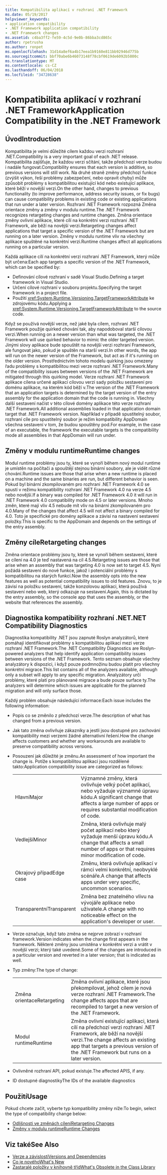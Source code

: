 ```yaml
---
title: Kompatibilita aplikací v rozhraní .NET Framework
ms.date: 05/19/2017
helpviewer_keywords:
- application compatibility
- .NET Framework application compatibility
- .NET Framework changes
ms.assetid: c4ba3ff2-fe59-4c5d-9e0b-86bba3cd865c
author: rpetrusha
ms.author: ronpet
ms.openlocfilehash: 31d14a8ef6a4b17eea1b9160e811bb92946d775b
ms.sourcegitcommit: bbf70abe6b46073148f78cbf0619de6092b5800c
ms.translationtype: MT
ms.contentlocale: cs-CZ
ms.lasthandoff: 06/04/2018
ms.locfileid: "34728638"
---
```

# <a name="application-compatibility-in-the-net-framework"></a><span data-ttu-id="8cfb8-102">Kompatibilita aplikací v rozhraní .NET Framework</span><span class="sxs-lookup"><span data-stu-id="8cfb8-102">Application Compatibility in the .NET Framework</span></span>

## <a name="introduction"></a><span data-ttu-id="8cfb8-103">Úvod</span><span class="sxs-lookup"><span data-stu-id="8cfb8-103">Introduction</span></span>
<span data-ttu-id="8cfb8-104">Kompatibilita je velmi důležité cílem každou verzi rozhraní .NET.</span><span class="sxs-lookup"><span data-stu-id="8cfb8-104">Compatibility is a very important goal of each .NET release.</span></span> <span data-ttu-id="8cfb8-105">Kompatibilita zajišťuje, že každou verzi sčítání, takže předchozí verze budou i nadále fungovat.</span><span class="sxs-lookup"><span data-stu-id="8cfb8-105">Compatibility ensures that each version is additive, so previous versions will still work.</span></span> <span data-ttu-id="8cfb8-106">Na druhé straně změny předchozí funkce (zvýšit výkon, řeší problémy zabezpečení, nebo opravit chyby) může způsobit problémy s kompatibilitou existující kód nebo existující aplikace, které běží v novější verzi.</span><span class="sxs-lookup"><span data-stu-id="8cfb8-106">On the other hand, changes to previous functionality (to improve performance, address security issues, or fix bugs) can cause compatibility problems in existing code or existing applications that run under a later version.</span></span> <span data-ttu-id="8cfb8-107">Rozhraní .NET Framework rozpozná Změna orientace změny a změny v modulu runtime.</span><span class="sxs-lookup"><span data-stu-id="8cfb8-107">The .NET Framework recognizes retargeting changes and runtime changes.</span></span> <span data-ttu-id="8cfb8-108">Změna orientace změny ovlivní aplikace, které cílí na konkrétní verzi rozhraní .NET Framework, ale běží na novější verzi.</span><span class="sxs-lookup"><span data-stu-id="8cfb8-108">Retargeting changes affect applications that target a specific version of the .NET Framework but are running on a later version.</span></span> <span data-ttu-id="8cfb8-109">Změny v modulu runtime vliv na všechny aplikace spuštěné na konkrétní verzi.</span><span class="sxs-lookup"><span data-stu-id="8cfb8-109">Runtime changes affect all applications running on a particular version.</span></span>

<span data-ttu-id="8cfb8-110">Každá aplikace cílí na konkrétní verzi rozhraní .NET Framework, který může být určena:</span><span class="sxs-lookup"><span data-stu-id="8cfb8-110">Each app targets a specific version of the .NET Framework, which can be specified by:</span></span>

* <span data-ttu-id="8cfb8-111">Definování cílové rozhraní v sadě Visual Studio.</span><span class="sxs-lookup"><span data-stu-id="8cfb8-111">Defining a target framework in Visual Studio.</span></span>
* <span data-ttu-id="8cfb8-112">Určení cílové rozhraní v souboru projektu.</span><span class="sxs-lookup"><span data-stu-id="8cfb8-112">Specifying the target framework in a project file.</span></span>
* <span data-ttu-id="8cfb8-113">Použití <xref:System.Runtime.Versioning.TargetFrameworkAttribute> ke zdrojovému kódu.</span><span class="sxs-lookup"><span data-stu-id="8cfb8-113">Applying a <xref:System.Runtime.Versioning.TargetFrameworkAttribute> to the source code.</span></span>

<span data-ttu-id="8cfb8-114">Když se používá novější verze, než jaké byla cílem, rozhraní .NET Framework použije quirked chování tak, aby napodoboval starší cílovou verzi.</span><span class="sxs-lookup"><span data-stu-id="8cfb8-114">When running on a newer version than what was targeted, the .NET Framework will use quirked behavior to mimic the older targeted version.</span></span> <span data-ttu-id="8cfb8-115">Jinými slovy aplikace bude spouštět na novější verzi rozhraní Framework, ale fungovat jako, pokud je spuštěn na starší verzi.</span><span class="sxs-lookup"><span data-stu-id="8cfb8-115">In other words, the app will run on the newer version of the Framework, but act as if it's running on the older version.</span></span> <span data-ttu-id="8cfb8-116">Prostřednictvím tohoto modelu quirking jsou omezeny řadu problémy s kompatibilitou mezi verze rozhraní .NET Framework.</span><span class="sxs-lookup"><span data-stu-id="8cfb8-116">Many of the compatibility issues between versions of the .NET Framework are mitigated through this quirking model.</span></span> <span data-ttu-id="8cfb8-117">Verze rozhraní .NET Framework aplikace cílena určené aplikací cílovou verzi sady položku sestavení pro doménu aplikace, na kterém kód běží v.</span><span class="sxs-lookup"><span data-stu-id="8cfb8-117">The version of the .NET Framework that an application targets is determined by the target version of the entry assembly for the application domain that the code is running in.</span></span> <span data-ttu-id="8cfb8-118">Všechny další sestavení načíst v této cílové domény aplikace této verze rozhraní .NET Framework.</span><span class="sxs-lookup"><span data-stu-id="8cfb8-118">All additional assemblies loaded in that application domain target that .NET Framework version.</span></span> <span data-ttu-id="8cfb8-119">Například v případě spustitelný soubor, rozhraní cíle pro spustitelný soubor je režim kompatibility AppDomain všechna sestavení v tom, že budou spouštěny pod.</span><span class="sxs-lookup"><span data-stu-id="8cfb8-119">For example, in the case of an executable, the framework the executable targets is the compatibility mode all assemblies in that AppDomain will run under.</span></span>

## <a name="runtime-changes"></a><span data-ttu-id="8cfb8-120">Změny v modulu runtime</span><span class="sxs-lookup"><span data-stu-id="8cfb8-120">Runtime changes</span></span>

<span data-ttu-id="8cfb8-121">Modul runtime problémy jsou ty, které se vynoří během nový modul runtime je umístěn na počítači a spouštějí stejnou binární soubory, ale je vidět různé chování.</span><span class="sxs-lookup"><span data-stu-id="8cfb8-121">Runtime issues are those that arise when a new runtime is placed on a machine and the same binaries are run, but different behavior is seen.</span></span> <span data-ttu-id="8cfb8-122">Pokud byl binární zkompilovaném pro rozhraní .NET Framework 4.0 se spustí v režimu kompatibility rozhraní .NET Framework 4.0 na verze 4.5 nebo novější.</span><span class="sxs-lookup"><span data-stu-id="8cfb8-122">If a binary was compiled for .NET Framework 4.0 it will run in .NET Framework 4.0 compatibility mode on 4.5 or later versions.</span></span> <span data-ttu-id="8cfb8-123">Mnoho změn, které mají vliv 4.5 nebude mít vliv na binární zkompilovaném pro 4.0.</span><span class="sxs-lookup"><span data-stu-id="8cfb8-123">Many of the changes that affect 4.5 will not affect a binary compiled for 4.0.</span></span> <span data-ttu-id="8cfb8-124">Toto je specifické pro domény aplikace a závisí na nastavení sestavení položky.</span><span class="sxs-lookup"><span data-stu-id="8cfb8-124">This is specific to the AppDomain and depends on the settings of the entry assembly.</span></span>

## <a name="retargeting-changes"></a><span data-ttu-id="8cfb8-125">Změny cíle</span><span class="sxs-lookup"><span data-stu-id="8cfb8-125">Retargeting changes</span></span>

<span data-ttu-id="8cfb8-126">Změna orientace problémy jsou ty, které se vynoří během sestavení, které se cílení na 4.0 je teď nastavená na cíl 4.5.</span><span class="sxs-lookup"><span data-stu-id="8cfb8-126">Retargeting issues are those that arise when an assembly that was targeting 4.0 is now set to target 4.5.</span></span> <span data-ttu-id="8cfb8-127">Nyní požádá sestavení do nové funkce, jakož i potenciální problémy s kompatibilitou na starých funkcí.</span><span class="sxs-lookup"><span data-stu-id="8cfb8-127">Now the assembly opts into the new features as well as potential compatibility issues to old features.</span></span> <span data-ttu-id="8cfb8-128">Znovu, to je závisí na položku sestavení, takže konzolovou aplikaci, která používá sestavení nebo web, který odkazuje na sestavení.</span><span class="sxs-lookup"><span data-stu-id="8cfb8-128">Again, this is dictated by the entry assembly, so the console app that uses the assembly, or the website that references the assembly.</span></span>

## <a name="net-compatibility-diagnostics"></a><span data-ttu-id="8cfb8-129">Diagnostika kompatibility rozhraní .NET</span><span class="sxs-lookup"><span data-stu-id="8cfb8-129">.NET Compatibility Diagnostics</span></span>

<span data-ttu-id="8cfb8-130">Diagnostika kompatibility .NET jsou zapnuté Roslyn analyzátorů, které pomáhají identifikovat problémy s kompatibilitou aplikací mezi verze rozhraní .NET Framework.</span><span class="sxs-lookup"><span data-stu-id="8cfb8-130">The .NET Compatibility Diagnostics are Roslyn-powered analyzers that help identify application compatibility issues between versions of the .NET Framework.</span></span> <span data-ttu-id="8cfb8-131">Tento seznam obsahuje všechny analyzátory k dispozici, i když pouze podmnožinu budou platit pro všechny konkrétní migrace.</span><span class="sxs-lookup"><span data-stu-id="8cfb8-131">This list contains all of the analyzers available, although only a subset will apply to any specific migration.</span></span> <span data-ttu-id="8cfb8-132">Analyzátory určí problémy, které platí pro plánované migrace a bude pouze surface ty.</span><span class="sxs-lookup"><span data-stu-id="8cfb8-132">The analyzers will determine which issues are applicable for the planned migration and will only surface those.</span></span>

<span data-ttu-id="8cfb8-133">Každý problém obsahuje následující informace:</span><span class="sxs-lookup"><span data-stu-id="8cfb8-133">Each issue includes the following information:</span></span>

-   <span data-ttu-id="8cfb8-134">Popis co se změnilo z předchozí verze.</span><span class="sxs-lookup"><span data-stu-id="8cfb8-134">The description of what has changed from a previous version.</span></span>

-   <span data-ttu-id="8cfb8-135">Jak tato změna ovlivňuje zákazníky a jestli jsou dostupné pro zachování kompatibility mezi verzemi žádné alternativní řešení.</span><span class="sxs-lookup"><span data-stu-id="8cfb8-135">How the change affects customers and whether any workarounds are available to preserve compatibility across versions.</span></span>

-   <span data-ttu-id="8cfb8-136">Posouzení jak důležité je změnu.</span><span class="sxs-lookup"><span data-stu-id="8cfb8-136">An assessment of how important the change is.</span></span> <span data-ttu-id="8cfb8-137">Potíže s kompatibilitou aplikací jsou rozdělené takto:</span><span class="sxs-lookup"><span data-stu-id="8cfb8-137">Application compatibility issue are categorized as follows:</span></span>

    |   |   |
    |---|---|
    |<span data-ttu-id="8cfb8-138">Hlavní</span><span class="sxs-lookup"><span data-stu-id="8cfb8-138">Major</span></span>|<span data-ttu-id="8cfb8-139">Významné změny, která ovlivňuje velký počet aplikací, nebo vyžaduje významné úpravu kódu.</span><span class="sxs-lookup"><span data-stu-id="8cfb8-139">A significant change that affects a large number of apps or requires substantial modification of code.</span></span>|
    |<span data-ttu-id="8cfb8-140">Vedlejší</span><span class="sxs-lookup"><span data-stu-id="8cfb8-140">Minor</span></span>|<span data-ttu-id="8cfb8-141">Změna, která ovlivňuje malý počet aplikací nebo který vyžaduje menší úpravu kódu.</span><span class="sxs-lookup"><span data-stu-id="8cfb8-141">A change that affects a small number of apps or that requires minor modification of code.</span></span>|
    |<span data-ttu-id="8cfb8-142">Okrajový případ</span><span class="sxs-lookup"><span data-stu-id="8cfb8-142">Edge case</span></span>|<span data-ttu-id="8cfb8-143">Změnu, která ovlivňuje aplikací v rámci velmi konkrétní, neobvyklé scénáře.</span><span class="sxs-lookup"><span data-stu-id="8cfb8-143">A change that affects apps under very specific, uncommon scenarios.</span></span>|
    |<span data-ttu-id="8cfb8-144">Transparentní</span><span class="sxs-lookup"><span data-stu-id="8cfb8-144">Transparent</span></span>|<span data-ttu-id="8cfb8-145">Změna bez znatelného vlivu na vývojáře aplikace nebo uživatele.</span><span class="sxs-lookup"><span data-stu-id="8cfb8-145">A change with no noticeable effect on the application's developer or user.</span></span>|

-   <span data-ttu-id="8cfb8-146">Verze označuje, když tato změna se nejprve zobrazí v rozhraní framework.</span><span class="sxs-lookup"><span data-stu-id="8cfb8-146">Version indicates when the change first appears in the framework.</span></span> <span data-ttu-id="8cfb8-147">Některé změny jsou umístěna v konkrétní verzi a vrátit v novější verzi; který také uvedené.</span><span class="sxs-lookup"><span data-stu-id="8cfb8-147">Some of the changes are introduced in a particular version and reverted in a later version; that is indicated as well.</span></span>

-   <span data-ttu-id="8cfb8-148">Typ změny:</span><span class="sxs-lookup"><span data-stu-id="8cfb8-148">The type of change:</span></span>

    |   |   |
    |---|---|
    |<span data-ttu-id="8cfb8-149">Změna orientace</span><span class="sxs-lookup"><span data-stu-id="8cfb8-149">Retargeting</span></span>|<span data-ttu-id="8cfb8-150">Změna ovlivní aplikace, které jsou překompilovat, jehož cílem je nová verze rozhraní .NET Framework.</span><span class="sxs-lookup"><span data-stu-id="8cfb8-150">The change affects apps that are recompiled to target a new version of the .NET Framework.</span></span>|
    |<span data-ttu-id="8cfb8-151">Modul runtime</span><span class="sxs-lookup"><span data-stu-id="8cfb8-151">Runtime</span></span>|<span data-ttu-id="8cfb8-152">Změna ovlivní existující aplikaci, která cílí na předchozí verzi rozhraní .NET Framework, ale běží na novější verzi.</span><span class="sxs-lookup"><span data-stu-id="8cfb8-152">The change affects an existing app that targets a previous version of the .NET Framework but runs on a later version.</span></span>|

-   <span data-ttu-id="8cfb8-153">Ovlivněné rozhraní API, pokud existuje.</span><span class="sxs-lookup"><span data-stu-id="8cfb8-153">The affected APIS, if any.</span></span>

-   <span data-ttu-id="8cfb8-154">ID dostupné diagnostiky</span><span class="sxs-lookup"><span data-stu-id="8cfb8-154">The IDs of the available diagnostics</span></span>

## <a name="usage"></a><span data-ttu-id="8cfb8-155">Použití</span><span class="sxs-lookup"><span data-stu-id="8cfb8-155">Usage</span></span>
<span data-ttu-id="8cfb8-156">Pokud chcete začít, vyberte typ kompatibility změny níže:</span><span class="sxs-lookup"><span data-stu-id="8cfb8-156">To begin, select the type of compatibility change below:</span></span>

* [<span data-ttu-id="8cfb8-157">Odlišnosti ve změnách cílení</span><span class="sxs-lookup"><span data-stu-id="8cfb8-157">Retargeting Changes</span></span>](./retargeting/index.md)
* [<span data-ttu-id="8cfb8-158">Změny v modulu runtime</span><span class="sxs-lookup"><span data-stu-id="8cfb8-158">Runtime Changes</span></span>](./runtime/index.md)


## <a name="see-also"></a><span data-ttu-id="8cfb8-159">Viz také</span><span class="sxs-lookup"><span data-stu-id="8cfb8-159">See Also</span></span>

* [<span data-ttu-id="8cfb8-160">Verze a závislosti</span><span class="sxs-lookup"><span data-stu-id="8cfb8-160">Versions and Dependencies</span></span>](../../../docs/framework/migration-guide/versions-and-dependencies.md)
* [<span data-ttu-id="8cfb8-161">Co je nového</span><span class="sxs-lookup"><span data-stu-id="8cfb8-161">What's New</span></span>](../../../docs/framework/whats-new/index.md)
* [<span data-ttu-id="8cfb8-162">Zastaralé položky v knihovně tříd</span><span class="sxs-lookup"><span data-stu-id="8cfb8-162">What's Obsolete in the Class Library</span></span>](../../../docs/framework/whats-new/whats-obsolete.md)
